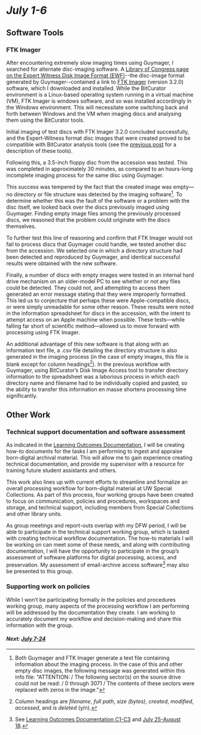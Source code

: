 # _July 1-6_

## Software Tools

### FTK Imager

After encountering extremely slow imaging times using Guymager, I searched for alternate disc-imaging software. A [Library of Congress page on the Expert Witness Disk Image Format \(EWF\)](https://www.loc.gov/preservation/digital/formats/fdd/fdd000406.shtml#sustainability)--the disc-image format generated by Guymager--contained a link to [FTK Imager](http://accessdata.com/product-download/ftk-imager-version-3.2.0) \(version 3.2.0\) software, which I downloaded and installed. While the BitCurator environment is a Linux-based operating system running in a virtual machine \(VM\), FTK Imager is windows software, and so was installed accordingly in the Windows environment. This will necessitate some switching back and forth between Windows and the VM when imaging discs and analysing them using the BitCurator tools.

Initial imaging of test discs with FTK Imager 3.2.0 concluded successfully, and the Expert-Witness format disc images that were created proved to be compatible with BitCurator analysis tools \(see the [previous post](june-13-30.md) for a description of these tools\).

Following this, a 3.5-inch floppy disc from the accession was tested. This was completed in approximately 30 minutes, as compared to an hours-long incomplete imaging process for the same disc using Guymager.

This success was tempered by the fact that the created image was empty—no directory or file structure was detected by the imaging software[^1]. To determine whether this was the fault of the software or a problem with the disc itself, we looked back over the discs previously imaged using Guymager. Finding empty image files among the previously processed discs, we reasoned that the problem could originate with the discs themselves.

To further test this line of reasoning and confirm that FTK Imager would not fail to process discs that Guymager could handle, we tested another disc from the accession. We selected one in which a directory structure had been detected and reproduced by Guymager, and identical successful results were obtained with the new software.

Finally, a number of discs with empty images were tested in an internal hard drive mechanism on an older-model PC to see whether or not any files could be detected. They could not, and attempting to access them generated an error message stating that they were improperly formatted. This led us to conjecture that perhaps these were Apple-compatible discs, or were simply unreadable for some other reason. These results were noted in the information spreadsheet for discs in the accession, with the intent to attempt access on an Apple machine when possible. These tests—while falling far short of scientific method—allowed us to move forward with processing using FTK Imager.

An additional advantage of this new software is that along with an information text file, a .csv file detailing the directory structure is also generated in the imaging process \(in the case of empty images, this file is blank except for column headings[^2]\). In the previous workflow with Guymager, using BitCurator’s Disk Image Access tool to transfer directory information to the spreadsheet was a laborious process in which each directory name and filename had to be individually copied and pasted, so the ability to transfer this information en masse shortens processing time significantly.

## Other Work

### Technical support documentation and software assessment

As indicated in the [Learning Outcomes Documentation](/chapter1.md), I will be creating how-to documents for the tasks I am performing to ingest and appraise born-digital archival material. This will allow me to gain experience creating technical documentation, and provide my supervisor with a resource for training future student assistants and others.

This work also lines up with current efforts to streamline and formalize an overall processing workflow for born-digital material at UW Special Collections. As part of this process, four working groups have been created to focus on communication, policies and procedures, workspaces and storage, and technical support, including members from Special Collections and other library units.

As group meetings and report-outs overlap with my DFW period, I will be able to participate in the technical support working group, which is tasked with creating technical workflow documentation. The how-to materials I will be working on can meet some of these needs, and along with contributing documentation, I will have the opportunity to participate in the group’s assessment of software platforms for digital processing, access, and preservation. My assessment of email-archive access software[^3] may also be presented to this group.

### Supporting work on policies

While I won’t be participating formally in the policies and procedures working group, many aspects of the processing workflow I am performing will be addressed by the documentation they create. I am working to accurately document my workflow and decision-making and share this information with the group.

[^1]: Both Guymager and FTK Imager generate a text file containing information about the imaging process. In the case of this and other empty disc images, the following message was generated within this info file: "ATTENTION: / The following sector\(s\) on the source drive could not be read: / 0 through 3071 / The contents of these sectors were replaced with zeros in the image."

[^2]: Column headings are _filename_, _full path_, _size \(bytes\)_, _created_, _modified_, _accessed_, and _is deleted_ \(y/n\).

[^3]: See [Learning Outcomes Documentation C1-C3](LearningOutcomesDocumentation.md#c1) and [July 25-August 18](/july-25-august-18.md).

#### _Next: [July 7-24](july-7-24.md)_ 